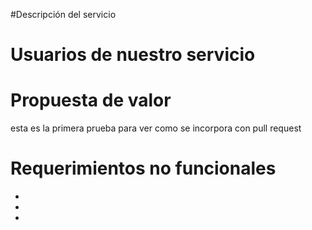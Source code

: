 #Descripción del servicio

# Usuarios de nuestro servicio 


# Propuesta de valor
esta es la primera prueba para ver como se incorpora con pull request

# Requerimientos no funcionales
*
*
*


